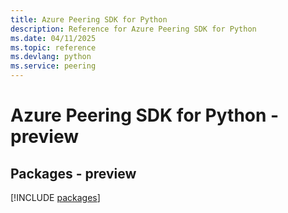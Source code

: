 ```yaml
---
title: Azure Peering SDK for Python
description: Reference for Azure Peering SDK for Python
ms.date: 04/11/2025
ms.topic: reference
ms.devlang: python
ms.service: peering
---
```

# Azure Peering SDK for Python - preview
## Packages - preview
[!INCLUDE [packages](peering-index.md)]